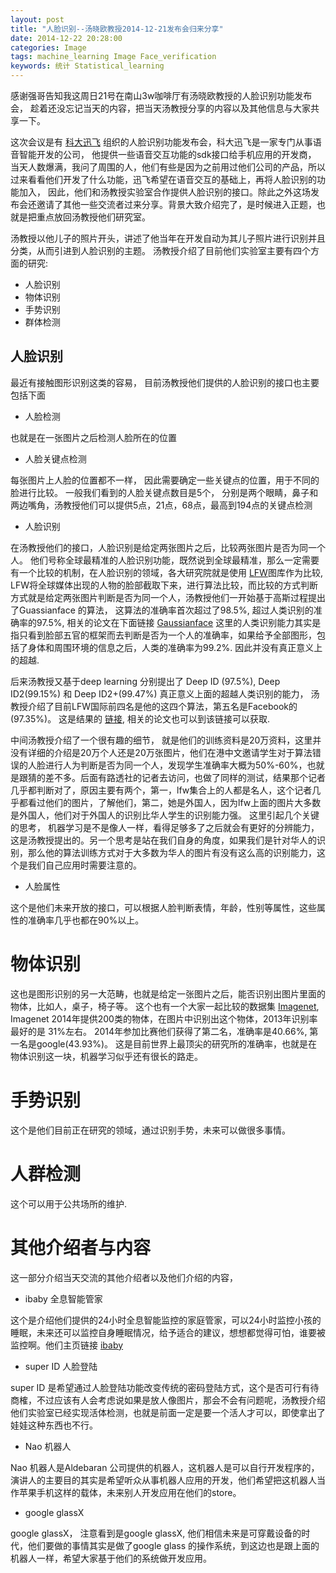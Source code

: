 ```yaml
---
layout: post
title: "人脸识别--汤晓欧教授2014-12-21发布会归来分享"
date: 2014-12-22 20:28:00
categories: Image
tags: machine_learning Image Face_verification
keywords: 统计 Statistical_learning
---
```


感谢强哥告知我这周日21号在南山3w咖啡厅有汤晓欧教授的人脸识别功能发布会， 趁着还没忘记当天的内容，把当天汤教授分享的内容以及其他信息与大家共享一下。 

这次会议是有 [科大迅飞][xunfei] 组织的人脸识别功能发布会，科大迅飞是一家专门从事语音智能开发的公司， 他提供一些语音交互功能的sdk接口给手机应用的开发商， 当天人数爆满，我问了周围的人，他们有些是因为之前用过他们公司的产品，所以过来看看他们开发了什么功能，迅飞希望在语音交互的基础上，再将人脸识别的功能加入， 因此，他们和汤教授实验室合作提供人脸识别的接口。除此之外这场发布会还邀请了其他一些交流者过来分享。背景大致介绍完了，是时候进入正题，也就是把重点放回汤教授他们研究室。

汤教授以他儿子的照片开头，讲述了他当年在开发自动为其儿子照片进行识别并且分类，从而引进到人脸识别的主题。 汤教授介绍了目前他们实验室主要有四个方面的研究:

* 人脸识别
* 物体识别
* 手势识别
* 群体检测

## 人脸识别

最近有接触图形识别这类的容易， 目前汤教授他们提供的人脸识别的接口也主要包括下面

* 人脸检测 

也就是在一张图片之后检测人脸所在的位置

* 人脸关键点检测

每张图片上人脸的位置都不一样， 因此需要确定一些关键点的位置，用于不同的脸进行比较。 一般我们看到的人脸关键点数目是5个， 分别是两个眼睛，鼻子和两边嘴角，汤教授他们可以提供5点，21点，68点，最高到194点的关键点检测

* 人脸识别

在汤教授他们的接口，人脸识别是给定两张图片之后，比较两张图片是否为同一个人。 他们号称全球最精准的人脸识别功能，既然说到全球最精准，那么一定需要有一个比较的机制，在人脸识别的领域，各大研究院就是使用 [LFW][LFW]图库作为比较, LFW将全球媒体出现的人物的脸部截取下来，进行算法比较，而比较的方式判断方式就是给定两张图片判断是否为同一个人，汤教授他们一开始基于高斯过程提出了Guassianface 的算法， 这算法的准确率首次超过了98.5%, 超过人类识别的准确率的97.5%, 相关的论文在下面链接 [Gaussianface][Gaussianface]
这里的人类识别能力其实是指只看到脸部五官的框架而去判断是否为一个人的准确率，如果给予全部图形，包括了身体和周围环境的信息之后，人类的准确率为99.2%. 因此并没有真正意义上的超越.

后来汤教授又基于deep learning 分别提出了 Deep ID (97.5%), Deep ID2(99.15%) 和 Deep ID2+(99.47%) 真正意义上面的超越人类识别的能力， 汤教授介绍了目前LFW国际前四名是他的这四个算法，第五名是Facebook的(97.35%)。 这是结果的 [链接][result], 相关的论文也可以到该链接可以获取.

中间汤教授介绍了一个很有趣的细节， 就是他们的训练资料是20万资料，这里并没有详细的介绍是20万个人还是20万张图片，他们在港中文邀请学生对于算法错误的人脸进行人为判断是否为同一个人，发现学生准确率大概为50%-60%，也就是跟猜的差不多。后面有路透社的记者去访问，也做了同样的测试，结果那个记者几乎都判断对了，原因主要有两个，第一，lfw集合上的人都是名人，这个记者几乎都看过他们的图片，了解他们，第二，她是外国人，因为lfw上面的图片大多数是外国人，他们对于外国人的识别比华人学生的识别能力强。 这里引起几个关键的思考， 机器学习是不是像人一样，看得足够多了之后就会有更好的分辨能力，这是汤教授提出的。另一个思考是站在我们自身的角度，如果我们是针对华人的识别，那么他的算法训练方式对于大多数为华人的图片有没有这么高的识别能力，这个是我们自己应用时需要注意的。

* 人脸属性

这个是他们未来开放的接口，可以根据人脸判断表情，年龄，性别等属性，这些属性的准确率几乎也都在90%以上。

# 物体识别

这也是图形识别的另一大范畴，也就是给定一张图片之后，能否识别出图片里面的物体，比如人，桌子，椅子等。 这个也有一个大家一起比较的数据集 [Imagenet][Imagenet], Imagenet 2014年提供200类的物体，在图片中识别出这个物体，2013年识别率最好的是 31%左右。 2014年参加比赛他们获得了第二名，准确率是40.66%, 第一名是google(43.93%)。 这是目前世界上最顶尖的研究所的准确率，也就是在物体识别这一块，机器学习似乎还有很长的路走。

# 手势识别

这个是他们目前正在研究的领域，通过识别手势，未来可以做很多事情。

# 人群检测

这个可以用于公共场所的维护.

# 其他介绍者与内容

这一部分介绍当天交流的其他介绍者以及他们介绍的内容，

* ibaby 全息智能管家

这个是介绍他们提供的24小时全息智能监控的家庭管家，可以24小时监控小孩的睡眠，未来还可以监控自身睡眠情况，给予适合的建议，想想都觉得可怕，谁要被监控啊。他们主页链接 [ibaby][ibaby]

* super ID 人脸登陆

super ID 是希望通过人脸登陆功能改变传统的密码登陆方式，这个是否可行有待商榷，不过应该有人会考虑说如果是放人像图片，那会不会有问题呢，汤教授介绍他们实验室已经实现活体检测，也就是前面一定是要一个活人才可以，即使拿出了娃娃这种东西也不行。

* Nao 机器人 

Nao 机器人是Aldebaran 公司提供的机器人，这机器人是可以自行开发程序的，演讲人的主要目的其实是希望听众从事机器人应用的开发，他们希望把这机器人当作苹果手机这样的载体，未来别人开发应用在他们的store。 

* google glassX

google glassX， 注意看到是google glassX, 他们相信未来是可穿戴设备的时代，他们要做的事情其实是做了google glass 的操作系统，到这边也是跟上面的机器人一样，希望大家基于他们的系统做开发应用。

[xunfei]: http://www.iflytek.com/
[LFW]: http://vis-www.cs.umass.edu/lfw/
[Gaussianface]: http://arxiv.org/pdf/1404.3840v2.pdf
[result]: http://vis-www.cs.umass.edu/lfw/results.html
[Imagenet]: http://www.image-net.org/
[ibaby]: http://www.ibabylabs.com.cn/

